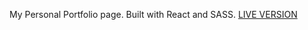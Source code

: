 My Personal Portfolio page.
Built with React and SASS.
[LIVE VERSION](https://michaelhaines01.github.io/portfolio-site/)
